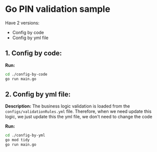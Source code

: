 # Go PIN validation sample
Have 2 versions:
- Config by code
- Config by yml file

## 1. Config by code:
**Run:**
```bash
cd ./config-by-code
go run main.go
```

## 2. Config by yml file:
**Description:** The business logic validation is loaded from the `configs/validationRules.yml` file. Therefore, when we need update this logic, we just update this the yml file, we don't need to change the code

**Run:**
```bash
cd ./config-by-yml
go mod tidy
go run main.go
```